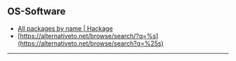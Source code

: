 ## OS-Software
- [All packages by name | Hackage](https://hackage.haskell.org/packages/search?terms=%25s)
- [https://alternativeto.net/browse/search/?q=%s](https://alternativeto.net/browse/search?q=%25s)
---